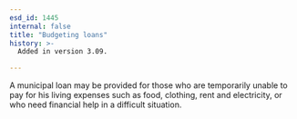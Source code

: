 ```yaml
---
esd_id: 1445
internal: false
title: "Budgeting loans"
history: >-
  Added in version 3.09.

---
```


A municipal loan may be provided for those who are temporarily unable to pay for his living expenses such as food, clothing, rent and electricity, or who need financial help in a difficult situation.


